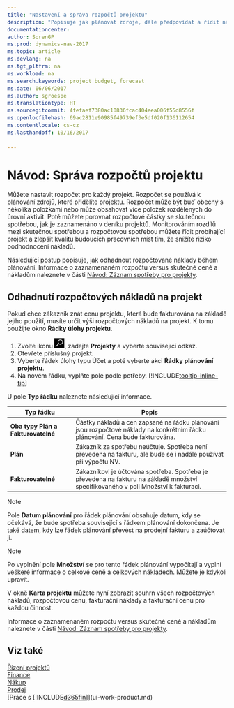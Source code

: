 ```yaml
---
title: "Nastavení a správa rozpočtů projektu"
description: "Popisuje jak plánovat zdroje, dále předpovídat a řídit náklady projektu pomocí nastavení rozpočtu pro každý projekt. "
documentationcenter: 
author: SorenGP
ms.prod: dynamics-nav-2017
ms.topic: article
ms.devlang: na
ms.tgt_pltfrm: na
ms.workload: na
ms.search.keywords: project budget, forecast
ms.date: 06/06/2017
ms.author: sgroespe
ms.translationtype: HT
ms.sourcegitcommit: 4fefaef7380ac10836fcac404eea006f55d8556f
ms.openlocfilehash: 69ac2811e90985f49739ef3e5df020f136112654
ms.contentlocale: cs-cz
ms.lasthandoff: 10/16/2017

---
```

# <a name="how-to-manage-job-budgets"></a>Návod: Správa rozpočtů projektu
Můžete nastavit rozpočet pro každý projekt. Rozpočet se používá k plánování zdrojů, které přidělíte projektu. Rozpočet může být buď obecný s několika položkami nebo může obsahovat více položek rozdělených do úrovní aktivit. Poté můžete porovnat rozpočtové částky se skutečnou spotřebou, jak je zaznamenáno v deníku projektů. Monitorováním rozdílů mezi skutečnou spotřebou a rozpočtovou spotřebou můžete řídit probíhající projekt a zlepšit kvalitu budoucích pracovních míst tím, že snížíte riziko podhodnocení nákladů.

Následující postup popisuje, jak odhadnout rozpočtované náklady během plánování. Informace o zaznamenaném rozpočtu versus skutečné ceně a nákladům naleznete v části [Návod: Záznam spotřeby pro projekty](projects-how-record-job-usage.md).  

## <a name="JobBudgetCosts"></a> Odhadnutí rozpočtových nákladů na projekt
Pokud chce zákazník znát cenu projektu, která bude fakturována na základě jejího použití, musíte určit výši rozpočtových nákladů na projekt. K tomu použijte okno **Řádky úlohy projektu**.

1. Zvolte ikonu ![Vyhledat stránku nebo sestavu](media/ui-search/search_small.png "Ikona Vyhledat stránku nebo sestavu"), zadejte **Projekty** a vyberte související odkaz.  
2. Otevřete příslušný projekt.
3. Vyberte řádek úlohy typu Účet a poté vyberte akci **Řádky plánování projektu**.
4. Na novém řádku, vyplňte pole podle potřeby. [!INCLUDE[tooltip-inline-tip](includes/tooltip-inline-tip_md.md)]   

U pole **Typ řádku** naleznete následující informace.  

| Typ řádku | Popis |
| --- | --- |
| **Oba typy Plán a Fakturovatelné** |Částky nákladů a cen zapsané na řádku plánování jsou rozpočtové náklady na konkrétním řádku plánování. Cena bude fakturována. |
| **Plán** |Zákazník za spotřebu neúčtuje. Spotřeba není převedena na fakturu, ale bude se i nadále používat při výpočtu NV. |
| **Fakturovatelné** |Zákazníkovi je účtována spotřeba. Spotřeba je převedena na fakturu na základě množství specifikovaného v poli Množství k fakturaci. |

> [!NOTE]  
>   Pole **Datum plánování** pro řádek plánování obsahuje datum, kdy se očekává, že bude spotřeba související s řádkem plánování dokončena. Je také datem, kdy lze řádek plánování převést na prodejní fakturu a zaúčtovat ji.  

> [!NOTE]  
>   Po vyplnění pole **Množství** se pro tento řádek plánování vypočítají a vyplní veškeré informace o celkové ceně a celkových nákladech. Můžete je kdykoli upravit.

V okně **Karta projektu** můžete nyní zobrazit souhrn všech rozpočtových nákladů, rozpočtovou cenu, fakturační náklady a fakturační cenu pro každou činnost.

Informace o zaznamenaném rozpočtu versus skutečné ceně a nákladům naleznete v části [Návod: Záznam spotřeby pro projekty](projects-how-record-job-usage.md).

## <a name="see-also"></a>Viz také
[Řízení projektů](projects-manage-projects.md)  
[Finance](finance.md)  
[Nákup](purchasing-manage-purchasing.md)         
[Prodej](sales-manage-sales.md)      
[Práce s [!INCLUDE[d365fin](includes/d365fin_md.md)]](ui-work-product.md)  

